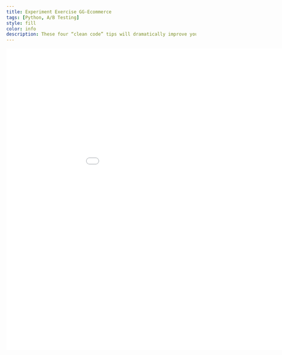 ```yaml
---
title: Experiment Exercise GG-Ecommerce
tags: [Python, A/B Testing]
style: fill
color: info
description: These four “clean code” tips will dramatically improve your engineering team’s productivity
---
```


<iframe 
  width="1024"
  height="800"
  src="../assets/img/Experiment-Exercise-GG-Ecommerce.html"
  frameborder="0"
  allowfullscreen>
</iframe>
